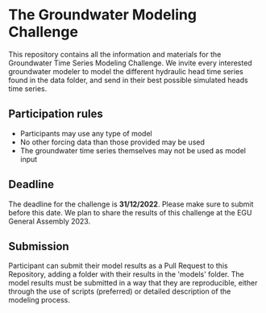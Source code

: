 # The Groundwater Modeling Challenge

This repository contains all the information and materials for the Groundwater Time Series Modeling Challenge. We invite every interested groundwater modeler to model the different hydraulic head time series found in the data folder, and send in their best possible simulated heads time series. 

## Participation rules

- Participants may use any type of model
- No other forcing data than those provided may be used
- The groundwater time series themselves may not be used as model input

## Deadline
The deadline for the challenge is **31/12/2022**. Please make sure to submit before this date. We plan to share the results of this challenge at the EGU General Assembly 2023.

## Submission
Participant can submit their model results as a Pull Request to this Repository, adding a folder with their results in the 'models' folder. The model results must be submitted in a way that they are reproducible, either through the use of scripts (preferred) or detailed description of the modeling process.




